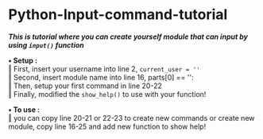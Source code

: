 # Python-Input-command-tutorial

***This is tutorial where you can create yourself module that can input by using `input()` function***                                                                        

**• Setup :**                                                                  
‖  First, insert your username into line 2, `current_user = ''`                                                           
‖  Second, insert module name into line 16, parts[0] == '':                        
‖  Then, setup your first command in line 20-22                                                          
‖  Finally, modified the `show_help()` to use with your function!

**• To use :**                                                   
‖  you can copy line 20-21 or 22-23 to create new commands or create new module, copy line 16-25 and add new function to show help!
